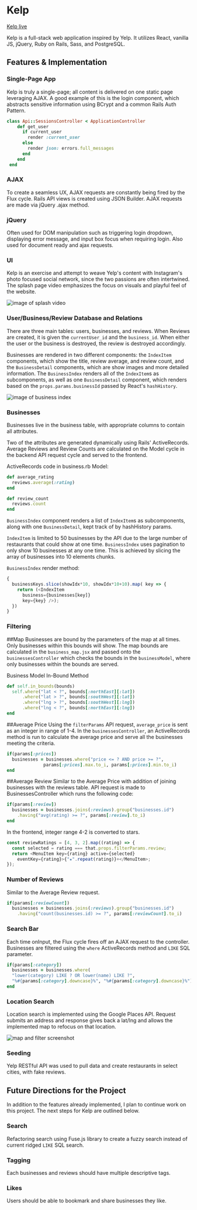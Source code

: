 # Kelp

[Kelp live][heroku]

[heroku]: http://www.kelp.pw

Kelp is a full-stack web application inspired by Yelp.  It utilizes React, vanilla JS, jQuery, Ruby on Rails, Sass, and PostgreSQL.

## Features & Implementation

### Single-Page App

Kelp is truly a single-page; all content is delivered on one static page leveraging AJAX. A good example of this is the login component, which abstracts sensitive information using BCrypt and a common Rails Auth Pattern.

```ruby
class Api::SessionsController < ApplicationController
    def get_user
      if current_user
        render :current_user
      else
        render json: errors.full_messages
      end
    end
 end
  ```

### AJAX
To create a seamless UX, AJAX requests are constantly being fired by the Flux cycle. Rails API views is created using JSON Builder. AJAX requests are made via jQuery .ajax method.

### jQuery
Often used for DOM manipulation such as triggering login dropdown, displaying error message, and input box focus when requiring login. Also used for document ready and ajax requests.

### UI
Kelp is an exercise and attempt to weave Yelp's content with Instagram's photo focused social network, since the two passions are often intertwined. The splash page video emphasizes the focus on visuals and playful feel of the website.

![image of splash video](docs/splash_vid.png)


### User/Business/Review Database and Relations

  There are three main tables: users, businesses, and reviews. When Reviews are created, it is given the `currentUser_id` and the `business_id`. When either the user or the business is destroyed, the review is destroyed accordingly.

  Businesses are rendered in two different components: the `IndexItem` components, which show the title, review average, and review count, and the `BusinessDetail` components, which are show images and more detailed information.  The `BusinessIndex` renders all of the `IndexItem`s as subcomponents, as well as one `BusinessDetail` component, which renders based on the `props.params.businessId` passed by React's `hashHistory`.

![image of business index](docs/business.png)

### Businesses

Businesses live in the business table, with appropriate columns to contain all attributes.

Two of the attributes are generated dynamically using Rails' ActiveRecords. Average Reviews and Review Counts are calculated on the Model cycle in the backend API request cycle and served to the frontend.

ActiveRecords code in business.rb Model:

```ruby
def average_rating
  reviews.average(:rating)
end

def review_count
  reviews.count
end
```

`BusinessIndex` component renders a list of `IndexItem`s as subcomponents, along with one `BusinessDetail`, kept track of by hashHistory params.

`IndexItem` is limited to 50 businesses by the API due to the large number of restaurants that could show at one time. `BusinessIndex` uses pagination to only show 10 businesses at any one time. This is achieved by slicing the array of businesses into 10 elements chunks.

`BusinessIndex` render method:

```javascript
{
  businessKeys.slice(showIdx*10, showIdx*10+10).map( key => {
    return (<IndexItem
      business={businesses[key]}
      key={key} />);
  })
}
```

### Filtering

##Map
Businesses are bound by the parameters of the map at all times. Only businesses within this bounds will show. The map bounds are calculated in the `business_map.jsx` and passed onto the `businessesController` which checks the bounds in the `businessModel`, where only businesses within the bounds are served.

Business Model In-Bound Method
```ruby
def self.in_bounds(bounds)
  self.where("lat < ?", bounds[:northEast][:lat])
      .where("lat > ?", bounds[:southWest][:lat])
      .where("lng > ?", bounds[:southWest][:lng])
      .where("lng < ?", bounds[:northEast][:lng])
end
```

##Average Price
Using the `filterParams` API request, `average_price` is sent as an integer in range of 1-4. In the `businessesController`, an ActiveRecords method is run to calculate the average price and serve all the businesses meeting the criteria.

```ruby
if(params[:prices])
  businesses = businesses.where("price <= ? AND price >= ?",
              params[:prices].max.to_i, params[:prices].min.to_i)
end
```

##Average Review
Similar to the Average Price with addition of joining businesses with the reviews table. API request is made to BusinessesController which runs the following code:

```ruby
if(params[:review])
  businesses = businesses.joins(:reviews).group("businesses.id")
    .having("avg(rating) >= ?", params[:review].to_i)
end
```

In the frontend, integer range 4-2 is converted to stars.

```javascript
const reviewRatings = [4, 3, 2].map((rating) => {
  const selected = rating === that.props.filterParams.review;
  return <MenuItem key={rating} active={selected}
    eventKey={rating}>{"★".repeat(rating)}+</MenuItem>;
});
```

### Number of Reviews
Similar to the Average Review request.

```ruby
if(params[:reviewCount])
  businesses = businesses.joins(:reviews).group("businesses.id")
    .having("count(businesses.id) >= ?", params[:reviewCount].to_i)
```

### Search Bar
Each time onInput, the Flux cycle fires off an AJAX request to the controller. Businesses are filtered using the `where` ActiveRecords method and `LIKE` SQL parameter.

```ruby
if(params[:category])
  businesses = businesses.where(
  "lower(category) LIKE ? OR lower(name) LIKE ?",
  "%#{params[:category].downcase}%", "%#{params[:category].downcase}%")
end
```

### Location Search
Location search is implemented using the Google Places API. Request submits an address and response gives back a lat/lng and allows the implemented map to refocus on that location.

![map and filter screenshot](docs/map_filter.png)

### Seeding
Yelp RESTful API was used to pull data and create restaurants in select cities, with fake reviews.

## Future Directions for the Project

In addition to the features already implemented, I plan to continue work on this project.  The next steps for Kelp are outlined below.

### Search

Refactoring search using Fuse.js library to create a fuzzy search instead of current ridged `LIKE` SQL search.

### Tagging

Each businesses and reviews should have multiple descriptive tags.

### Likes

Users should be able to bookmark and share businesses they like.

